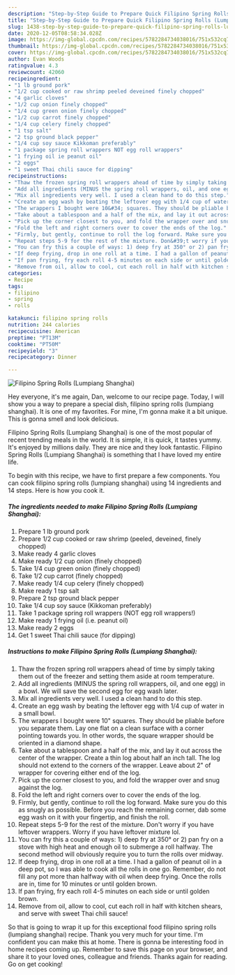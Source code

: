```yaml
---
description: "Step-by-Step Guide to Prepare Quick Filipino Spring Rolls (Lumpiang Shanghai)"
title: "Step-by-Step Guide to Prepare Quick Filipino Spring Rolls (Lumpiang Shanghai)"
slug: 1438-step-by-step-guide-to-prepare-quick-filipino-spring-rolls-lumpiang-shanghai
date: 2020-12-05T08:58:34.028Z
image: https://img-global.cpcdn.com/recipes/5782284734038016/751x532cq70/filipino-spring-rolls-lumpiang-shanghai-recipe-main-photo.jpg
thumbnail: https://img-global.cpcdn.com/recipes/5782284734038016/751x532cq70/filipino-spring-rolls-lumpiang-shanghai-recipe-main-photo.jpg
cover: https://img-global.cpcdn.com/recipes/5782284734038016/751x532cq70/filipino-spring-rolls-lumpiang-shanghai-recipe-main-photo.jpg
author: Evan Woods
ratingvalue: 4.3
reviewcount: 42060
recipeingredient:
- "1 lb ground pork"
- "1/2 cup cooked or raw shrimp peeled deveined finely chopped"
- "4 garlic cloves"
- "1/2 cup onion finely chopped"
- "1/4 cup green onion finely chopped"
- "1/2 cup carrot finely chopped"
- "1/4 cup celery finely chopped"
- "1 tsp salt"
- "2 tsp ground black pepper"
- "1/4 cup soy sauce Kikkoman preferably"
- "1 package spring roll wrappers NOT egg roll wrappers"
- "1 frying oil ie peanut oil"
- "2 eggs"
- "1 sweet Thai chili sauce for dipping"
recipeinstructions:
- "Thaw the frozen spring roll wrappers ahead of time by simply taking them out of the freezer and setting them aside at room temperature."
- "Add all ingredients (MINUS the spring roll wrappers, oil, and one egg) in a bowl. We will save the second egg for egg wash later."
- "Mix all ingredients very well. I used a clean hand to do this step."
- "Create an egg wash by beating the leftover egg with 1/4 cup of water in a small bowl."
- "The wrappers I bought were 10&#34; squares. They should be pliable before you separate them. Lay one flat on a clean surface with a corner pointing towards you. In other words, the square wrapper should be oriented in a diamond shape."
- "Take about a tablespoon and a half of the mix, and lay it out across the center of the wrapper. Create a thin log about half an inch tall. The log should not extend to the corners of the wrapper. Leave about 2&#34; of wrapper for covering either end of the log."
- "Pick up the corner closest to you, and fold the wrapper over and snug against the log."
- "Fold the left and right corners over to cover the ends of the log."
- "Firmly, but gently, continue to roll the log forward. Make sure you do this as snugly as possible. Before you reach the remaining corner, dab some egg wash on it with your fingertip, and finish the roll."
- "Repeat steps 5-9 for the rest of the mixture. Don&#39;t worry if you have leftover wrappers. Worry if you have leftover mixture lol."
- "You can fry this a couple of ways: 1) deep fry at 350° or 2) pan fry on a stove with high heat and enough oil to submerge a roll halfway. The second method will obviously require you to turn the rolls over midway."
- "If deep frying, drop in one roll at a time. I had a gallon of peanut oil in a deep pot, so I was able to cook all the rolls in one go. Remember, do not fill any pot more than halfway with oil when deep frying. Once the rolls are in, time for 10 minutes or until golden brown."
- "If pan frying, fry each roll 4-5 minutes on each side or until golden brown."
- "Remove from oil, allow to cool, cut each roll in half with kitchen shears, and serve with sweet Thai chili sauce!"
categories:
- Recipe
tags:
- filipino
- spring
- rolls

katakunci: filipino spring rolls 
nutrition: 244 calories
recipecuisine: American
preptime: "PT13M"
cooktime: "PT50M"
recipeyield: "3"
recipecategory: Dinner

---
```



![Filipino Spring Rolls (Lumpiang Shanghai)](https://img-global.cpcdn.com/recipes/5782284734038016/751x532cq70/filipino-spring-rolls-lumpiang-shanghai-recipe-main-photo.jpg)

Hey everyone, it's me again, Dan, welcome to our recipe page. Today, I will show you a way to prepare a special dish, filipino spring rolls (lumpiang shanghai). It is one of my favorites. For mine, I'm gonna make it a bit unique. This is gonna smell and look delicious.

Filipino Spring Rolls (Lumpiang Shanghai) is one of the most popular of recent trending meals in the world. It is simple, it is quick, it tastes yummy. It's enjoyed by millions daily. They are nice and they look fantastic. Filipino Spring Rolls (Lumpiang Shanghai) is something that I have loved my entire life.




To begin with this recipe, we have to first prepare a few components. You can cook filipino spring rolls (lumpiang shanghai) using 14 ingredients and 14 steps. Here is how you cook it.

<!--inarticleads1-->

##### The ingredients needed to make Filipino Spring Rolls (Lumpiang Shanghai):

1. Prepare 1 lb ground pork
1. Prepare 1/2 cup cooked or raw shrimp (peeled, deveined, finely chopped)
1. Make ready 4 garlic cloves
1. Make ready 1/2 cup onion (finely chopped)
1. Take 1/4 cup green onion (finely chopped)
1. Take 1/2 cup carrot (finely chopped)
1. Make ready 1/4 cup celery (finely chopped)
1. Make ready 1 tsp salt
1. Prepare 2 tsp ground black pepper
1. Take 1/4 cup soy sauce (Kikkoman preferably)
1. Take 1 package spring roll wrappers (NOT egg roll wrappers!)
1. Make ready 1 frying oil (i.e. peanut oil)
1. Make ready 2 eggs
1. Get 1 sweet Thai chili sauce (for dipping)




<!--inarticleads2-->

##### Instructions to make Filipino Spring Rolls (Lumpiang Shanghai):

1. Thaw the frozen spring roll wrappers ahead of time by simply taking them out of the freezer and setting them aside at room temperature.
1. Add all ingredients (MINUS the spring roll wrappers, oil, and one egg) in a bowl. We will save the second egg for egg wash later.
1. Mix all ingredients very well. I used a clean hand to do this step.
1. Create an egg wash by beating the leftover egg with 1/4 cup of water in a small bowl.
1. The wrappers I bought were 10&#34; squares. They should be pliable before you separate them. Lay one flat on a clean surface with a corner pointing towards you. In other words, the square wrapper should be oriented in a diamond shape.
1. Take about a tablespoon and a half of the mix, and lay it out across the center of the wrapper. Create a thin log about half an inch tall. The log should not extend to the corners of the wrapper. Leave about 2&#34; of wrapper for covering either end of the log.
1. Pick up the corner closest to you, and fold the wrapper over and snug against the log.
1. Fold the left and right corners over to cover the ends of the log.
1. Firmly, but gently, continue to roll the log forward. Make sure you do this as snugly as possible. Before you reach the remaining corner, dab some egg wash on it with your fingertip, and finish the roll.
1. Repeat steps 5-9 for the rest of the mixture. Don&#39;t worry if you have leftover wrappers. Worry if you have leftover mixture lol.
1. You can fry this a couple of ways: 1) deep fry at 350° or 2) pan fry on a stove with high heat and enough oil to submerge a roll halfway. The second method will obviously require you to turn the rolls over midway.
1. If deep frying, drop in one roll at a time. I had a gallon of peanut oil in a deep pot, so I was able to cook all the rolls in one go. Remember, do not fill any pot more than halfway with oil when deep frying. Once the rolls are in, time for 10 minutes or until golden brown.
1. If pan frying, fry each roll 4-5 minutes on each side or until golden brown.
1. Remove from oil, allow to cool, cut each roll in half with kitchen shears, and serve with sweet Thai chili sauce!




So that is going to wrap it up for this exceptional food filipino spring rolls (lumpiang shanghai) recipe. Thank you very much for your time. I'm confident you can make this at home. There is gonna be interesting food in home recipes coming up. Remember to save this page on your browser, and share it to your loved ones, colleague and friends. Thanks again for reading. Go on get cooking!

